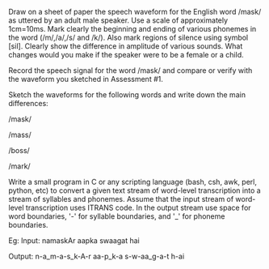 Draw on a sheet of paper the speech waveform for the English word /mask/ as uttered by an adult male speaker. Use a scale of approximately 1cm=10ms. Mark clearly the beginning and ending of various phonemes in the word (/m/,/a/,/s/ and /k/). Also mark regions of silence using symbol [sil]. Clearly show the difference in amplitude of various sounds. What changes would you make if the speaker were to be a female or a child.

Record the speech signal for the word /mask/ and compare or verify with the waveform you sketched in Assessment #1.

Sketch the waveforms for the following words and write down the main differences:

/mask/

/mass/

/boss/

/mark/


Write a small program in C or any scripting language (bash, csh, awk, perl, python, etc) to convert a given text stream of word-level transcription into a stream of syllables and phonemes. Assume that the input stream of word-level transcription uses ITRANS code. In the output stream use space for word boundaries, '-' for syllable boundaries, and '_' for phoneme boundaries.



Eg: Input: namaskAr aapka swaagat hai
    
   Output: n-a_m-a-s_k-A-r aa-p_k-a s-w-aa_g-a-t h-ai


